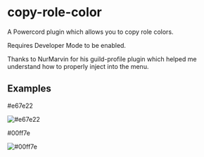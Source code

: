 # copy-role-color
A Powercord plugin which allows you to copy role colors.

Requires Developer Mode to be enabled.

Thanks to NurMarvin for his guild-profile plugin which helped me understand how to properly inject into the menu.

## Examples
\#e67e22

![#e67e22](https://antonio32a.tech/hDeg.png) 

\#00ff7e

![#00ff7e](https://antonio32a.tech/lmPk.png)
